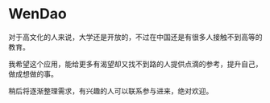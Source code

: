 ﻿# WenDao
对于高文化的人来说，大学还是开放的，不过在中国还是有很多人接触不到高等的教育。

我希望这个应用，能给更多有渴望却又找不到路的人提供点滴的参考，提升自己，做成想做的事。

稍后将逐渐整理需求，有兴趣的人可以联系参与进来，绝对欢迎。
